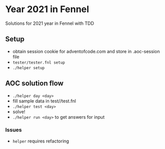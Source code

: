 # Year 2021 in Fennel

Solutions for 2021 year in Fennel with TDD

## Setup

- obtain session cookie for adventofcode.com and store in .aoc-session file
- `tester/tester.fnl setup`
- `./helper setup`

## AOC solution flow

- `./helper day <day>`
- fill sample data in test/<day>/test.fnl
- `./helper test <day>`
- solve!
- `./helper run <day>` to get answers for input

### Issues

- `helper` requires refactoring

